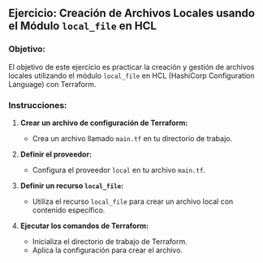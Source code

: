 ## Ejercicio: Creación de Archivos Locales usando el Módulo `local_file` en HCL

### Objetivo:
El objetivo de este ejercicio es practicar la creación y gestión de archivos locales utilizando el módulo `local_file` en HCL (HashiCorp Configuration Language) con Terraform.

### Instrucciones:

1. **Crear un archivo de configuración de Terraform:**
   - Crea un archivo llamado `main.tf` en tu directorio de trabajo.

2. **Definir el proveedor:**
   - Configura el proveedor `local` en tu archivo `main.tf`.

3. **Definir un recurso `local_file`:**
   - Utiliza el recurso `local_file` para crear un archivo local con contenido específico.

4. **Ejecutar los comandos de Terraform:**
   - Inicializa el directorio de trabajo de Terraform.
   - Aplica la configuración para crear el archivo.
